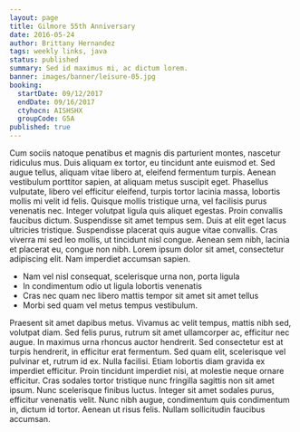 ```yaml
---
layout: page
title: Gilmore 55th Anniversary
date: 2016-05-24
author: Brittany Hernandez
tags: weekly links, java
status: published
summary: Sed id maximus mi, ac dictum lorem.
banner: images/banner/leisure-05.jpg
booking:
  startDate: 09/12/2017
  endDate: 09/16/2017
  ctyhocn: AISHSHX
  groupCode: G5A
published: true
---
```

Cum sociis natoque penatibus et magnis dis parturient montes, nascetur ridiculus mus. Duis aliquam ex tortor, eu tincidunt ante euismod et. Sed augue tellus, aliquam vitae libero at, eleifend fermentum turpis. Aenean vestibulum porttitor sapien, at aliquam metus suscipit eget. Phasellus vulputate, libero vel efficitur eleifend, turpis tortor lacinia massa, lobortis mollis mi velit id felis. Quisque mollis tristique urna, vel facilisis purus venenatis nec. Integer volutpat ligula quis aliquet egestas. Proin convallis faucibus dictum. Suspendisse sit amet tempus sem. Duis at elit eget lacus ultricies tristique. Suspendisse placerat quis augue vitae convallis. Cras viverra mi sed leo mollis, ut tincidunt nisl congue. Aenean sem nibh, lacinia et placerat eu, congue non nibh. Lorem ipsum dolor sit amet, consectetur adipiscing elit. Nam imperdiet accumsan sapien.

* Nam vel nisl consequat, scelerisque urna non, porta ligula
* In condimentum odio ut ligula lobortis venenatis
* Cras nec quam nec libero mattis tempor sit amet sit amet tellus
* Morbi sed quam vel metus tempus vestibulum.

Praesent sit amet dapibus metus. Vivamus ac velit tempus, mattis nibh sed, volutpat diam. Sed felis purus, rutrum sit amet ullamcorper ac, efficitur nec augue. In maximus urna rhoncus auctor hendrerit. Sed consectetur est at turpis hendrerit, in efficitur erat fermentum. Sed quam elit, scelerisque vel pulvinar et, rutrum id ex. Nulla facilisi. Etiam lobortis diam gravida ex imperdiet efficitur. Proin tincidunt imperdiet nisi, at molestie neque ornare efficitur. Cras sodales tortor tristique nunc fringilla sagittis non sit amet ipsum. Nunc scelerisque finibus luctus. Integer sit amet sodales purus, efficitur venenatis velit. Nunc nibh augue, condimentum quis condimentum in, dictum id tortor. Aenean ut risus felis. Nullam sollicitudin faucibus accumsan.
